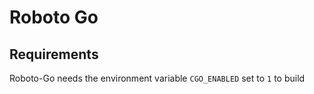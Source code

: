 # Roboto Go

## Requirements
Roboto-Go needs the environment variable `CGO_ENABLED` set to `1` to build